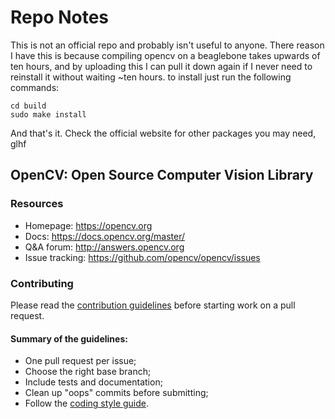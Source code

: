 # Repo Notes

This is not an official repo and probably isn't useful to anyone. There reason I have this is because compiling opencv on a beaglebone takes upwards of ten hours, and by uploading this I can pull it down again if I never need to reinstall it without waiting ~ten hours. to install just run the following commands:

```
cd build
sudo make install
```

And that's it. Check the official website for other packages you may need, glhf


## OpenCV: Open Source Computer Vision Library

### Resources

* Homepage: <https://opencv.org>
* Docs: <https://docs.opencv.org/master/>
* Q&A forum: <http://answers.opencv.org>
* Issue tracking: <https://github.com/opencv/opencv/issues>

### Contributing

Please read the [contribution guidelines](https://github.com/opencv/opencv/wiki/How_to_contribute) before starting work on a pull request.

#### Summary of the guidelines:

* One pull request per issue;
* Choose the right base branch;
* Include tests and documentation;
* Clean up "oops" commits before submitting;
* Follow the [coding style guide](https://github.com/opencv/opencv/wiki/Coding_Style_Guide).
